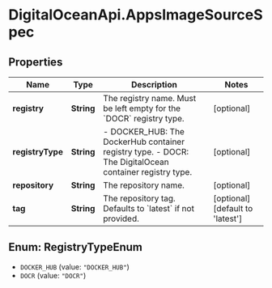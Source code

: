 # DigitalOceanApi.AppsImageSourceSpec

## Properties
Name | Type | Description | Notes
------------ | ------------- | ------------- | -------------
**registry** | **String** | The registry name. Must be left empty for the &#x60;DOCR&#x60; registry type. | [optional] 
**registryType** | **String** | - DOCKER_HUB: The DockerHub container registry type. - DOCR: The DigitalOcean container registry type. | [optional] 
**repository** | **String** | The repository name. | [optional] 
**tag** | **String** | The repository tag. Defaults to &#x60;latest&#x60; if not provided. | [optional] [default to &#x27;latest&#x27;]

<a name="RegistryTypeEnum"></a>
## Enum: RegistryTypeEnum

* `DOCKER_HUB` (value: `"DOCKER_HUB"`)
* `DOCR` (value: `"DOCR"`)

